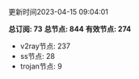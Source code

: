 更新时间2023-04-15 09:04:01

**总订阅: 73**
**总节点: 844**
**有效节点: 274**
- v2ray节点: 237
- ss节点: 28
- trojan节点: 9
